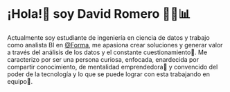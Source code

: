 # ¡Hola!👋 soy David Romero 👨‍💻📊

Actualmente soy estudiante de ingeniería en ciencia de datos y trabajo como analista BI en [@Forma](https://www.somosforma.com/), me apasiona crear soluciones y generar valor a través del análisis de los datos y el constante cuestionamiento🧠.  Me caracterizo por ser una persona curiosa, enfocada, enardecida por compartir conocimiento, de mentalidad emprendedora🚀 y convencido del poder de la tecnología y lo que se puede lograr con esta trabajando en equipo🤝.



